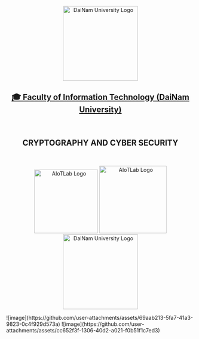 <p align="center">
        <img src="dnu_logo.png" alt="DaiNam University Logo" width="200"/>
    </p>
    <h2 align="center">
    <a href="https://dainam.edu.vn/vi/khoa-cong-nghe-thong-tin">
    🎓 Faculty of Information Technology (DaiNam University)
    </a>
</h2>
<br>
<h2 align="center">
   CRYPTOGRAPHY AND CYBER SECURITY
</h2>
<br>
<div align="center">
    <p align="center">
        <img src="aiotlab_logo.png" alt="AIoTLab Logo" width="170"/>
        <img src="fitdnu_logo.png" alt="AIoTLab Logo" width="180"/>
        <img src="dnu_logo.png" alt="DaiNam University Logo" width="200"/>
    </p>
</div>
![image](https://github.com/user-attachments/assets/69aab213-5fa7-41a3-9823-0c4f929d573a)
![image](https://github.com/user-attachments/assets/cc652f3f-1306-40d2-a021-f0b51f1c7ed3)
